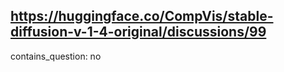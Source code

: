 ## https://huggingface.co/CompVis/stable-diffusion-v-1-4-original/discussions/99

contains_question: no